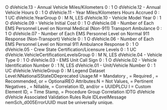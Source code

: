 

O
dVehicle.13 - Annual Vehicle Miles/Kilometers
0 : 1
O
dVehicle.12 - Annual Vehicle Hours
0 : 1
O
dVehicle.11 - Year Miles/Kilometers Hours Accrued
0 : 1
UC
dVehicle.YearGroup
0 : M
N, LES
dVehicle.10 - Vehicle Model Year
0 : 1
O
dVehicle.09 - Vehicle Initial Cost
0 : 1
O
dVehicle.08 - Number of Each EMS Personnel Level on Normal Medical (Non-911)
Transport Ambulance
0 : 1
O
dVehicle.07 - Number of Each EMS Personnel Level on Normal 911 Response
(Non-Transport) Vehicle
0 : 1
O
dVehicle.06 - Number of Each EMS Personnel Level on Normal 911 Ambulance
Response
0 : 1
O
dVehicle.05 - Crew State Certification/Licensure Levels
0 : 1
UC
dVehicle.VehicleCertificationLevelsGroup
0 : M
N, LES
dVehicle.04 - Vehicle Type
0 : 1
O
dVehicle.03 - EMS Unit Call Sign
0 : 1
O
dVehicle.02 - Vehicle Identification Number
0 : 1
N, LES
dVehicle.01 - Unit/Vehicle Number
0 : 1
UC
dVehicle.VehicleGroup
0 : M
Legend
Dataset Level:NNationalSStateDDeprecated
Usage:M = Mandatory ,  = Required ,  = Recommended, or  = OptionalREO
Attributes:N = Not Values,  = Pertinent Negatives ,  = Nillable,  = Correlation ID, and/or  = UUIDPLCU
I = Custom Element ID,  = Time Stamp,  = Procedure Group Correlation IDTG
dVehicle
dVehicle
Associated Validation Rules
Rule IDLevelMessage
nemSch_d005ErrorUUID must be universally unique.